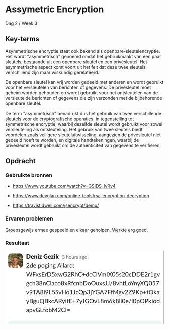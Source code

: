 # Assymetric Encryption

Dag 2 / Week 3

## Key-terms
Asymmetrische encryptie staat ook bekend als openbare-sleutelencryptie. Het wordt "asymmetrisch" genoemd omdat het gebruikmaakt van een paar sleutels, bestaande uit een openbare sleutel en een privésleutel. Het asymmetrische aspect komt voort uit het feit dat deze twee sleutels verschillend zijn maar wiskundig gerelateerd.

De openbare sleutel kan vrij worden gedeeld met anderen en wordt gebruikt voor het versleutelen van berichten of gegevens. De privésleutel moet geheim worden gehouden en wordt gebruikt voor het ontsleutelen van de versleutelde berichten of gegevens die zijn verzonden met de bijbehorende openbare sleutel.

De term "asymmetrisch" benadrukt dus het gebruik van twee verschillende sleutels voor de cryptografische operaties, in tegenstelling tot symmetrische encryptie, waarbij dezelfde sleutel wordt gebruikt voor zowel versleuteling als ontsleuteling. Het gebruik van twee sleutels biedt voordelen zoals veiligere sleuteluitwisseling, aangezien de privésleutel niet gedeeld hoeft te worden, en digitale handtekeningen, waarbij de privésleutel wordt gebruikt om de authenticiteit van gegevens te verifiëren.

## Opdracht
### Gebruikte bronnen

- https://www.youtube.com/watch?v=GSIDS_lvRv4

- https://www.devglan.com/online-tools/rsa-encryption-decryption

- https://travistidwell.com/jsencrypt/demo/


### Ervaren problemen
Groepsgewijs ermee gespeeld en elkaar geholpen. Werkte erg goed.

### Resultaat

![Alt text](<../00_includes/assymetric in Slack.png>)

